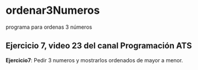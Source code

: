 # ordenar3Numeros
programa para ordenas 3 números
## Ejercicio 7, video 23 del canal Programación ATS
**Ejercicio7**: Pedir 3 numeros y mostrarlos ordenados de mayor a menor.
